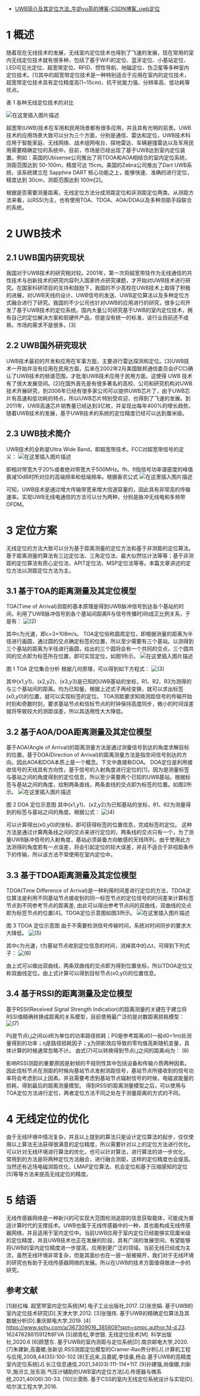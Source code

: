 - [UWB简介及其定位方法_牛奶yu茶的博客-CSDN博客_uwb定位](https://blog.csdn.net/guyuewangyue/article/details/118293249)

# 1 概述

随着现在无线技术的发展，无线室内定位技术也得到了飞速的发展，现在常用的室内无线定位技术就有很多种，包括了基于WiFi的定位、蓝牙定位、小基站定位、LED可见光定位、超宽带定位、RFID、惯性导航、地磁定位、伪卫星等多种室内定位技术。[1]其中的超宽带定位技术是一种特别适合于应用在室内的定位技术，超宽带定位技术具有定位精度高(1~15cm)、抗干扰能力强、分辨率高、低功耗等优点。

表 1 各种无线定位技术的对比

![在这里插入图片描述](https://img-blog.csdnimg.cn/be961c2049ab46a1a82337e4ae748aee.png?x-oss-process=image/watermark,type_d3F5LXplbmhlaQ,shadow_50,text_Q1NETiBA54mb5aW2eXXojLY=,size_20,color_FFFFFF,t_70,g_se,x_16)

超宽带(UWB)技术在军用和民用场景都有很多应用，并且具有光明的前景。UWB技术的应用场景大致可以分为三个方面，分别是通信、雷达和定位，UWB技术科应用于智能家庭、无线网络、战术组网电台、探地雷达、车辆避撞雷达以及军用民用需要精确定位的系统中。目前，市场是已经出现了基于UWB达到室内定位装置。例如：英国的Ubisense公司推出了将TDOA和AOA相结合的室内定位系统，测距范围达到 50-100m，精度可达 15cm。美国的Zebra公司推出了Dart UWB系统，该系统建立在 Sapphire DART 核心功能之上，能够快速、准确的进行定位，精度达到 30cm，测距范围达到 100m[2]。

根据是否需要测量距离，无线定位方法分成测距定位和非测距定位两类。从测距方法来看，以RSSI为主，也有使用TOA、TDOA、AOA/DOA以及多种测距手段联合的系统。

# 2 UWB技术

## 2.1 UWB国内研究现状

我国对于UWB技术的研究相对较。2001年，第一次将超宽带技作为无线通信的共性技术与创新技术的研究内容列入国家终点研究课题，才开始对UWB技术进行研究。在国家科研项目的支持和鼓励下，我国的不少高校在UWB技术上取得了积极的进展，对UWB天线的设计、UWB信号的发送、UWB定位算法以及多种定位方式融合进行了研究。我国的不少公司也针对UWB的应用进行的研究，很多公司开发了基于UWB技术的定位系统。国内大量公司研究基于UWB的室内定位技术，拥有自己的定位解决方案和软硬件产品，但是没有统一的标准，该行业目前还不成熟，市场的需求不是很多。[3]

## 2.2 UWB国外研究现状

UWB技术最初的开发和应用在军事方面，主要进行雷达探测和定位。[3]UWB技术一开始并没有应用在民用方面，后来在2002年2月美国联邦通信委员会(FCC)确认了UWB技术的频谱范围，才批准UWB技术应用于民用方面，这使得 UWB 技术有了很大发展空间。[2]在国外首先是有很多著名的高校、公司和研究机构对UWB技术开展研究，到2006年已经有很多家公司可以提供UWB芯片了，由于UWB芯片有高速和低功耗的特点，所以UWB芯片特别受欢迎，也得到了飞速的发展。到2011年，UWB高速芯片销售量已经达到3亿枚，并呈现出每年400%的增长趋势。随着UWB技术的发展，基于UWB技术的系统的定位精度已经可以达到厘米级。

## 2.3 UWB技术简介

UWB技术的全称是Ultra Wide Band，即超宽带技术。FCC对超宽带信号的定义：
![在这里插入图片描述](https://img-blog.csdnimg.cn/20210628143813746.png)

即相对带宽大于20%或者绝对带宽大于500MHz。fh、fl指信号功率谱密度的峰值衰减10dB时所对应的高端频率和低端频率。根据香农公式
![在这里插入图片描述](https://img-blog.csdnimg.cn/20210628144012347.png)

可知，UWB技术是通过增大传输带宽来增大信道容量的，因此具有非常高的传输速率。实现UWB无线电通信的方法可以分为两种，分别是脉冲无线电和多频带OFDM。

# 3 定位方案

无线定位的方法大致可以分为基于距离测量的定位方法和基于非测距的定位算法。基于距离测量的算法有三边定位法、三角定位法、最大似然估计法等等；基于非测距的定位算法有质心定位法、APIT定位法、MSP定位法等等。本篇文章讲述的定位方法以测距定位方法为主。

## 3.1 基于TOA的距离测量及其定位模型

TOA(Time of Arrival)测距的基本原理是得到UWB脉冲信号到达各个基站的时间，利用了UWB脉冲信号到各个基站间距离R与信号传播时间t成正比例关系，于是有：
![(2)](https://img-blog.csdnimg.cn/2021062814403617.png)

其中c为光速，即c=3×108m/s。
TOA定位俗称圆周定位，即根据测量的距离为半径进行画圆，通过圆的交点确定标签的位置，所以至少需要有三个基站。以测得到三个基站的距离为半径进行画圆，绘出的三个圆将会有一个共同的交点，三个圆共同的交点即为标签所在位置，即可实现定位，如图1所示。
![在这里插入图片描述](https://img-blog.csdnimg.cn/20210628144105338.png?x-oss-process=image/watermark,type_ZmFuZ3poZW5naGVpdGk,shadow_10,text_aHR0cHM6Ly9ibG9nLmNzZG4ubmV0L2d1eXVld2FuZ3l1ZQ==,size_16,color_FFFFFF,t_70)

图 1 TOA 定位集合分析
根据几何原理，可以得到如下方程式：
![(3)](https://img-blog.csdnimg.cn/20210628144123391.png?x-oss-process=image/watermark,type_ZmFuZ3poZW5naGVpdGk,shadow_10,text_aHR0cHM6Ly9ibG9nLmNzZG4ubmV0L2d1eXVld2FuZ3l1ZQ==,size_16,color_FFFFFF,t_70)

其中(x1,y1)、(x2,y2)、(x3,y3)是已知的UWB基站的坐标，R1、R2、R3为测得的与三个基站间的距离。均为已知量。根据上述式子再经变换，就可以求出标签(x0,y0)的位置，就可以实现标签的定位。
TOA测距要求知晓测距信号的传输开始时刻和奇数时刻，要求基站节点和信标节点的时钟保持高度同步，微小的时间误差就将导致较大的测距误差，所以其适用性大大降低。

## 3.2 基于AOA/DOA距离测量及其定位模型

基于AOA(Angle of Arrival)的距离测量方法是通过测量信号到达的角度求解目标的位置。基于DOA(Direction of Arrival)的距离测量方法是指空间信号到达的方向。因此AOA和DOA本质上是一个概念。下文中直接称DOA。
DOA定位是利用接收信号的天线具有方向性，基于信号的入射角度进行定位的[1]。因为是测量标签与基站之间的角度得到的定位信息，所以至少需要两个已知的UWB基站。根据标签与基站之间的角度，绘制两条直线，两条直线的交点即为标签的位置。如图2所示。
![在这里插入图片描述](https://img-blog.csdnimg.cn/20210628144149316.png?x-oss-process=image/watermark,type_ZmFuZ3poZW5naGVpdGk,shadow_10,text_aHR0cHM6Ly9ibG9nLmNzZG4ubmV0L2d1eXVld2FuZ3l1ZQ==,size_16,color_FFFFFF,t_70)

图 2 DOA 定位示意图
其中(x1,y1)、(x2,y2)为已知基站的坐标，θ1、θ2为测量得到的标签与基站之间的角度。根据公式：
![(4)](https://img-blog.csdnimg.cn/20210628144204964.png)

可以计算得出(x0,y0)的坐标，即可获得标签的位置信息，完成标签的定位。
这种方法是通过计算两条线之间的交点来进行定位的，两条线的交点只有一个，为了测量UWB脉冲信号的入射角度，基站必须装备方向敏感的天线阵列。由于使用此方法测得的角度若有一点误差，将会引起定位的较大误差，并且不适合于非视距条件下的传输，所以该方法不常使用在室内定位中。

## 3.3 基于TDOA距离测量及其定位模型

TDOA(Time Difference of Arrival)是一种利用时间差进行定位的方法，TDOA定位算法是利用不同基站节点接收到的同一标签节点的定位信号的时间差来计算标签节点到不同参考节点的距离差, 由此可以得出参考节点间的双曲线，双曲线的交点即为标签节点的位置[4]。TDOA定位示意图如图3所示。
![在这里插入图片描述](https://img-blog.csdnimg.cn/20210628144228962.png?x-oss-process=image/watermark,type_ZmFuZ3poZW5naGVpdGk,shadow_10,text_aHR0cHM6Ly9ibG9nLmNzZG4ubmV0L2d1eXVld2FuZ3l1ZQ==,size_16,color_FFFFFF,t_70)

图 3 TDOA 定位示意图
由于不需要检测信号传输时间，系统对时间同步的要求大大降低。
![(5)](https://img-blog.csdnimg.cn/20210628144246499.png?x-oss-process=image/watermark,type_ZmFuZ3poZW5naGVpdGk,shadow_10,text_aHR0cHM6Ly9ibG9nLmNzZG4ubmV0L2d1eXVld2FuZ3l1ZQ==,size_16,color_FFFFFF,t_70)

其中c为光速，t为基站节点收到定位信息的时间，消掉其中的△t，可得到下列式子：
![(6)](https://img-blog.csdnimg.cn/20210628144303914.png)

由上式可以做出双曲线，两条双曲线的交点即为得到位置坐标，所以TDOA定位又称双曲线定位。由上式计算可以得到目标节点(x0,y0)的位置信息。

## 3.4 基于RSSI的距离测量及定位模型

基于RSSI(Received Signal Strength Indication)的距离测量的关键在于建立将RSSI值精确转换成距离的关系模型，目前使用最广泛的是对数距离损耗模型：
![(7)](https://img-blog.csdnimg.cn/20210628144318337.png)

Pij是节点i,j之间以dB为单位的功率路径损耗；P0是参考距离d0(一般d0=1m)处测量得到的功率；η是路径损耗因子；χ为阴影效应导致的零均值高斯随机变量，具体计算的时候通常忽略不计。
由式(7)可以转换得到节点i,j之间的距离dij为：
(8)

影响RSSI测距的重要原因是射频的不规则性其中包括设备和传输介质两种因素。因此信标节点在测距的时候向基站节点发射测距信号，基站节点所接收到的信号功率将会考虑到以上因素。并且需要考虑到基站节点辐射信号的时候，电磁波能量的损耗，得到最后的距离测量模型。
得到RSSI的距离测量模型之后，可以使用与TOA定位方法进行定位，两者定位方法不同之处在于测量距离的方式的不同。

# 4 无线定位的优化

由于无线环境中情况复杂，并且以上提到的算法只是设计定位算法的起步，仅仅使用以上算法无法获得很满意的定位精度，所以需要针对以上的定位方法进行优化。可以针对无线环境进行算法的优化，也可以针对算法，进行算法的进一步优化。
常用到的方法是将两种定位方法融合，进行融合测距，这样的定位精度也会提高。当然还有近场电磁测距优化、LMAP定位算法、机会定位和基于压缩感知的定位[5]等等方法来提高无线定位的精度。

# 5 结语

无线传感器网络是一种新兴的可实现大范围检测追踪的信息获取载体，可能成为普适计算时代的支撑技术。UWB也属于无线传感器中的一种，其也能构成无线传感器网络，并且适用于室内定位中。当前UWB应用于室内定位已经能够实现厘米级的定位精度，并且UWB技术也正在发展的阶段，具有广阔的发展空间，有望能够将UWB的室内定位精度进一步提高，应用到更广泛的领域。当前无线已经成为主流，虽然无线环境非常复杂，但是其面纱也在一层一层被揭开，我们对于无线环境的研究也有助于无线传感器网络的发展。所以在UWB的技术方面值得做进一步的研究。

## 参考文献

[1]赵红梅. 超宽带室内定位系统[M].电子工业出版社,2017.
[2]张忠娟. 基于UWB的室内定位技术研究[D].天津大学,2012.
[3]张强伟. 基于UWB的精确定位算法及其数据分析[D].重庆邮电大学,2019.
[4] https://www.sohu.com/a/367309016_385809?spm=smpc.author.fd-d.23. 16247828815912ft8FVA
[5]胡青松,李世银. 无线定位技术[M]. 科学出版社,2020.6
[6]顾慧东. 基于UWB的室内测距与定位系统[D].南京邮电大学,2020.
[7]朱建新,高蕾娜,张新访.RSS测距定位模型的Cramer-Rao界分析[J].计算机工程与应用,2008,44(35):100-102
[8]王远来,吕嘉妮,李佳豪,杨会.基于UWB的高精度室内定位系统[J].长江信息通信,2021,34(03):111-114+117.
[9]孙建强,尚俊娜,刘新华,施浒立,张东丽.气压计辅助的UWB室内定位方法[J].传感器与微系统,2021,40(06):30-33.
[10]沙漠雨. 基于CSS的室内无线定位系统设计与实现[D].哈尔滨工程大学,2016.